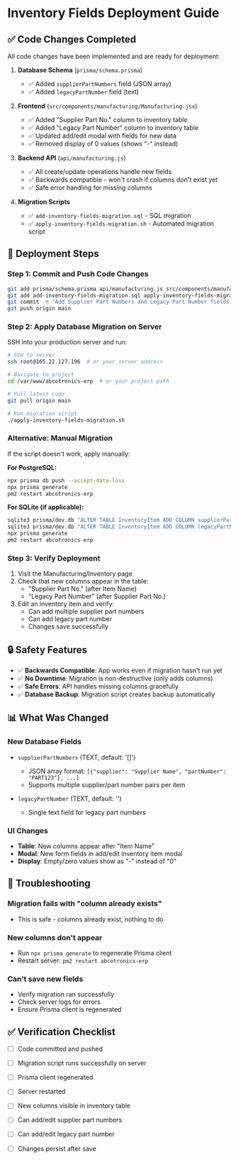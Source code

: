# Inventory Fields Deployment Guide

## ✅ Code Changes Completed

All code changes have been implemented and are ready for deployment:

1. **Database Schema** (`prisma/schema.prisma`)
   - ✅ Added `supplierPartNumbers` field (JSON array)
   - ✅ Added `legacyPartNumber` field (text)

2. **Frontend** (`src/components/manufacturing/Manufacturing.jsx`)
   - ✅ Added "Supplier Part No." column to inventory table
   - ✅ Added "Legacy Part Number" column to inventory table
   - ✅ Updated add/edit modal with fields for new data
   - ✅ Removed display of 0 values (shows "-" instead)

3. **Backend API** (`api/manufacturing.js`)
   - ✅ All create/update operations handle new fields
   - ✅ Backwards compatible - won't crash if columns don't exist yet
   - ✅ Safe error handling for missing columns

4. **Migration Scripts**
   - ✅ `add-inventory-fields-migration.sql` - SQL migration
   - ✅ `apply-inventory-fields-migration.sh` - Automated migration script

## 🚀 Deployment Steps

### Step 1: Commit and Push Code Changes

```bash
git add prisma/schema.prisma api/manufacturing.js src/components/manufacturing/Manufacturing.jsx
git add add-inventory-fields-migration.sql apply-inventory-fields-migration.sh
git commit -m "Add Supplier Part Numbers and Legacy Part Number fields to inventory items"
git push origin main
```

### Step 2: Apply Database Migration on Server

SSH into your production server and run:

```bash
# SSH to server
ssh root@165.22.127.196  # or your server address

# Navigate to project
cd /var/www/abcotronics-erp  # or your project path

# Pull latest code
git pull origin main

# Run migration script
./apply-inventory-fields-migration.sh
```

### Alternative: Manual Migration

If the script doesn't work, apply manually:

**For PostgreSQL:**
```bash
npx prisma db push --accept-data-loss
npx prisma generate
pm2 restart abcotronics-erp
```

**For SQLite (if applicable):**
```bash
sqlite3 prisma/dev.db "ALTER TABLE InventoryItem ADD COLUMN supplierPartNumbers TEXT DEFAULT '[]';"
sqlite3 prisma/dev.db "ALTER TABLE InventoryItem ADD COLUMN legacyPartNumber TEXT DEFAULT '';"
npx prisma generate
pm2 restart abcotronics-erp
```

### Step 3: Verify Deployment

1. Visit the Manufacturing/Inventory page
2. Check that new columns appear in the table:
   - "Supplier Part No." (after Item Name)
   - "Legacy Part Number" (after Supplier Part No.)
3. Edit an inventory item and verify:
   - Can add multiple supplier part numbers
   - Can add legacy part number
   - Changes save successfully

## 🔒 Safety Features

- ✅ **Backwards Compatible**: App works even if migration hasn't run yet
- ✅ **No Downtime**: Migration is non-destructive (only adds columns)
- ✅ **Safe Errors**: API handles missing columns gracefully
- ✅ **Database Backup**: Migration script creates backup automatically

## 📊 What Was Changed

### New Database Fields

- `supplierPartNumbers` (TEXT, default: '[]')
  - JSON array format: `[{"supplier": "Supplier Name", "partNumber": "PART123"}, ...]`
  - Supports multiple supplier/part number pairs per item

- `legacyPartNumber` (TEXT, default: '')
  - Single text field for legacy part numbers

### UI Changes

- **Table**: New columns appear after "Item Name"
- **Modal**: New form fields in add/edit inventory item modal
- **Display**: Empty/zero values show as "-" instead of "0"

## 🐛 Troubleshooting

### Migration fails with "column already exists"
- This is safe - columns already exist, nothing to do

### New columns don't appear
- Run `npx prisma generate` to regenerate Prisma client
- Restart server: `pm2 restart abcotronics-erp`

### Can't save new fields
- Verify migration ran successfully
- Check server logs for errors
- Ensure Prisma client is regenerated

## ✅ Verification Checklist

- [ ] Code committed and pushed
- [ ] Migration script runs successfully on server
- [ ] Prisma client regenerated
- [ ] Server restarted
- [ ] New columns visible in inventory table
- [ ] Can add/edit supplier part numbers
- [ ] Can add/edit legacy part number
- [ ] Changes persist after save

